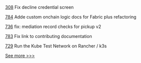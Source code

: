 
[308](https://github.com/hyperledger/aries-mobile-agent-react-native/pull/308) Fix decline credential screen

[784](https://github.com/hyperledger/firefly/pull/784) Adde custom onchain logic docs for Fabric plus refactoring

[736](https://github.com/hyperledger/aries-framework-javascript/pull/736) fix: mediation record checks for pickup v2

[783](https://github.com/hyperledger/firefly/pull/783) Fix link to contributing documentation

[729](https://github.com/hyperledger/fabric-samples/pull/729) Run the Kube Test Network on Rancher / k3s


[See more >>>](https://start-here.hyperledger.org/pull-requests)
